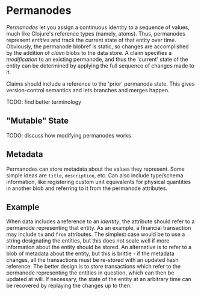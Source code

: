 # Permanodes

_Permanodes_ let you assign a continuous identity to a sequence of values, much
like Clojure's reference types (namely, atoms). Thus, permanodes represent
_entities_ and track the current state of that entity over time. Obviously, the
permanode blobref is static, so changes are accomplished by the addition of
_claim_ blobs to the data store. A claim specifies a _modification_ to an
existing permanode, and thus the 'current' state of the entity can be determined
by applying the full sequence of changes made to it.

Claims should include a reference to the 'prior' permanode state. This gives
version-control semantics and lets branches and merges happen.

TODO: find better terminology

## "Mutable" State

TODO: discuss how modifying permanodes works

## Metadata

Permanodes can store metadata about the values they represent. Some simple ideas
are `title`, `description`, etc. Can also include type/schema information, like
registering custom unit equivalents for physical quantities in another blob and
referring to it from the permanode attributes.

## Example

When data includes a reference to an _identity_, the attribute should refer to a
permanode representing that entity. As an example, a financial transaction may
include `to` and `from` attributes. The simplest case would be to use a string
designating the entities, but this does not scale well if more information about
the entity should be stored. An alternative is to refer to a blob of metadata
about the entity, but this is brittle - if the metadata changes, all the
transactions must be re-stored with an updated hash reference. The better design
is to store transactions which refer to the permanode representing the entities
in question, which can then be updated at will. If necessary, the state of the
entity at an arbitrary time can be recovered by replaying the changes up to
then.
